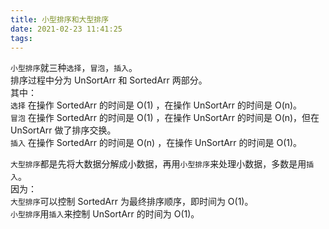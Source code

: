 ```yaml
---
title: 小型排序和大型排序
date: 2021-02-23 11:41:25
tags:
---
```

`小型排序`就三种`选择`，`冒泡`，`插入`。   
排序过程中分为 UnSortArr 和 SortedArr 两部分。  
其中：  
`选择` 在操作 SortedArr 的时间是 O(1) ，在操作 UnSortArr 的时间是 O(n)。   
`冒泡` 在操作 SortedArr 的时间是 O(1) ，在操作 UnSortArr 的时间是 O(n)，但在 UnSortArr 做了排序交换。  
`插入` 在操作 SortedArr 的时间是 O(n) ，在操作 UnSortArr 的时间是 O(1)。  

`大型排序`都是先将大数据分解成小数据，再用`小型排序`来处理小数据，多数是用`插入`。  
因为：  
`大型排序`可以控制 SortedArr 为最终排序顺序，即时间为 O(1)。   
`小型排序`用`插入`来控制 UnSortArr 的时间为 O(1)。  

